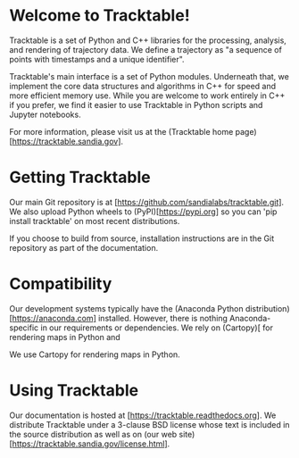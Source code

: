 # Welcome to Tracktable!

Tracktable is a set of Python and C++ libraries for the processing,
analysis, and rendering of trajectory data.  We define a trajectory as
"a sequence of points with timestamps and a unique identifier".

Tracktable's main interface is a set of Python modules.  Underneath
that, we implement the core data structures and algorithms in C++ for
speed and more efficient memory use.  While you are welcome to work
entirely in C++ if you prefer, we find it easier to use Tracktable in
Python scripts and Jupyter notebooks.

For more information, please visit us at the (Tracktable home
page)[https://tracktable.sandia.gov].

# Getting Tracktable

Our main Git repository is at [https://github.com/sandialabs/tracktable.git].  We also upload Python wheels to (PyPI)[https://pypi.org] so you can 'pip install tracktable' on most recent distributions.  

If you choose to build from source, installation instructions are in
the Git repository as part of the documentation.

# Compatibility

Our development systems typically have the (Anaconda Python distribution)[https://anaconda.com] installed.  However, there is nothing Anaconda-specific in our requirements or dependencies.  We rely on (Cartopy)[ for rendering maps in Python and 

We use Cartopy for rendering maps in Python.  

# Using Tracktable

Our documentation is hosted at [https://tracktable.readthedocs.org].  We distribute Tracktable under a 3-clause BSD license whose text is included in the source distribution as well as on (our web site)[https://tracktable.sandia.gov/license.html].
